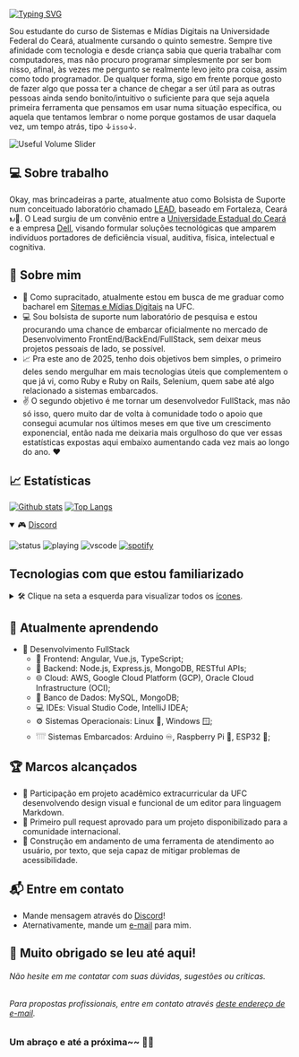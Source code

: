 [![Typing SVG](https://readme-typing-svg.demolab.com?font=Fira+Sans&weight=500&size=24&duration=2000&pause=2000&color=4C28B8EA&center=true&vCenter=true&repeat=false&random=true&width=750&lines=Bem-vindo%2C+meu+nome+%C3%A9+Gabriel+Melo!+%F0%9F%91%8B)](https://git.io/typing-svg)

Sou estudante do curso de Sistemas e Mídias Digitais na Universidade Federal do Ceará, atualmente cursando o quinto semestre. Sempre tive afinidade com tecnologia e desde criança sabia que queria trabalhar com computadores, mas não procuro programar simplesmente por ser bom nisso, afinal, às vezes me pergunto se realmente levo jeito pra coisa, assim como todo programador. De qualquer forma, sigo em frente porque gosto de fazer algo que possa ter a chance de chegar a ser útil para as outras pessoas ainda sendo bonito/intuitivo o suficiente para que seja aquela primeira ferramenta que pensamos em usar numa situação específica, ou aquela que tentamos lembrar o nome porque gostamos de usar daquela vez, um tempo atrás, tipo ↓`isso`↓.

  ![Useful Volume Slider](https://i.kym-cdn.com/photos/images/original/001/264/701/bbd.gif)

## 💻 Sobre trabalho

Okay, mas brincadeiras a parte, atualmente atuo como Bolsista de Suporte num conceituado laboratório chamado [LEAD](https://leadfortaleza.com.br), baseado em Fortaleza, Ceará <img src="https://www.pikpng.com/pngl/b/532-5323009_flag-map-of-cear-governo-do-estado-do.png" alt="Mapa do Ceará" width="10"/>📍. O Lead surgiu de um convênio entre a [Universidade Estadual do Ceará](https://www.ufc.br/a-universidade) e a empresa [Dell](https://www.dell.com/pt-br/dt/corporate/about-us/who-we-are.htm), visando formular soluções tecnológicas que amparem indivíduos portadores de deficiência visual, auditiva, física, intelectual e cognitiva.

## 🚀 Sobre mim

- 🔭 Como supracitado, atualmente estou em busca de me graduar como bacharel em [Sitemas e Mídias Digitais](https://smd.ufc.br/pt/) na <span class="ufc-logo">UFC</span>.
- 💻 Sou bolsista de suporte num laboratório de pesquisa e estou procurando uma chance de embarcar oficialmente no mercado de Desenvolvimento FrontEnd/BackEnd/FullStack, sem deixar meus projetos pessoais de lado, se possível.
- 📈 Pra este ano de 2025, tenho dois objetivos bem simples, o primeiro deles sendo mergulhar em mais tecnologias úteis que complementem o que já vi, como Ruby e Ruby on Rails, Selenium, quem sabe até algo relacionado a sistemas embarcados.
- ✌️ O segundo objetivo é me tornar um desenvolvedor FullStack, mas não só isso, quero muito dar de volta à comunidade todo o apoio que consegui acumular nos últimos meses em que tive um crescimento exponencial, então nada me deixaria mais orgulhoso do que ver essas estatísticas expostas aqui embaixo aumentando cada vez mais ao longo do ano. ❤️

## 📈 Estatísticas

  <a href="#">![Github stats](https://github-readme-stats.vercel.app/api?username=araujosemacento&theme=dracula&count_private=true&hide_border=true&line_height=20)</a> <a href="#">![Top Langs](https://github-readme-stats.vercel.app/api/top-langs/?username=araujosemacento&layout=compact\&theme=dracula&count_private=true&hide_border=true)</a>

<details open>
  <summary>🎮 <a href="https://discord.com/users/674456687620521994">Discord</a></summary>

![status](https://nocache.advaith.workers.dev?url=https://img.shields.io/endpoint?url=https://dev.discordprofiles.me/api/badge/status/674456687620521994?simple=true) ![playing](https://nocache.advaith.workers.dev?url=https://img.shields.io/endpoint?url=https://dev.discordprofiles.me/api/badge/playing/674456687620521994) ![vscode](https://nocache.advaith.workers.dev?url=https://img.shields.io/endpoint?url=https://dev.discordprofiles.me/api/badge/vscode/674456687620521994) [![spotify](https://nocache.advaith.workers.dev?url=https://img.shields.io/endpoint?url=https://dev.discordprofiles.me/api/badge/spotify/674456687620521994)](https://dev.discordprofiles.me/openspotify/674456687620521994)

</details>

## Tecnologias com que estou familiarizado
<details>

  <summary>🛠️ Clique na seta a esquerda para visualizar todos os <a href="https://skillicons.dev">ícones</a>. </summary>

  \
  ![My Skills](https://skillicons.dev/icons?i=html,css,js,sass,react,nodejs,nextjs,npm,angular,spring,java,mysql,bash,git,docker,androidstudio,kotlin,arduino,aws,azure,gcp,ai,ps,autocad,nginx,postman,processing,py,raspberrypi,vscode&perline=6)

</details>

## 🌱 Atualmente aprendendo

- 🚀 Desenvolvimento FullStack
  - 📔 Frontend: Angular, Vue.js, TypeScript;
  - 🔧 Backend: Node.js, Express.js, MongoDB, RESTful APIs;
  - 🌐 Cloud: AWS, Google Cloud Platform (GCP), Oracle Cloud Infrastructure (OCI);
  - 💾 Banco de Dados: MySQL, MongoDB;
  - 💻 IDEs: Visual Studio Code, IntelliJ IDEA;
  - ⚙️ Sistemas Operacionais: Linux 🐧, Windows 🪟;
  - 𓇲 Sistemas Embarcados: Arduino ♾️, Raspberry Pi 🍓, ESP32 🛜;

## 🏆 Marcos alcançados

- 🌟 Participação em projeto acadêmico extracurricular da UFC desenvolvendo design visual e funcional de um editor para linguagem Markdown.
- 🌟 Primeiro pull request aprovado para um projeto disponibilizado para a comunidade internacional.
- 🌟 Construção em andamento de uma ferramenta de atendimento ao usuário, por texto, que seja capaz de mitigar  problemas de acessibilidade.

## 📬 Entre em contato

- Mande mensagem através do [Discord](https://discord.com/users/674456687620521994)!
- Aternativamente, mande um [e-mail](araujosemacento@alu.ufc.br) para mim.

## 🤗 Muito obrigado se leu até aqui!

###### Não hesite em me contatar com suas dúvidas, sugestões ou críticas. 
###### Para propostas profissionais, entre em contato através [deste endereço de e-mail](gabrielmeloentries@gmail.com). 

### Um abraço e até a próxima~~ 👋🍃

<script>
    function alterarLogoPorTema() {
        const ufcLogoSpan = document.querySelector('.ufc-logo');
        
        const isDarkMode = window.matchMedia && window.matchMedia('(prefers-color-scheme: dark').matches
        if (isDarkMode) {
            ufcLogoSpan.innerHTML = '<img src="https://biblioteca.ufc.br/wp-content/uploads/2023/08/logohorizontalufcsimples-branco.png" alt="UFC" width="32">';
        } else {
            ufcLogoSpan.innerHTML = '<img src="https://biblioteca.ufc.br/wp-content/uploads/2023/08/logohorizontalufcsimples-azulmarinho.png" alt="UFC" width="32">';
        }
    
    window.addEventListener('load', alterarLogoPorTema);
</script>
